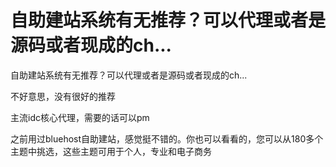# 自助建站系统有无推荐？可以代理或者是源码或者现成的ch...


自助建站系统有无推荐？可以代理或者是源码或者现成的ch...

不好意思，没有很好的推荐

主流idc核心代理，需要的话可以pm

之前用过bluehost自助建站，感觉挺不错的。你也可以看看的，您可以从180多个主题中挑选，这些主题可用于个人，专业和电子商务
